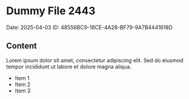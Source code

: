 # Dummy File 2443

Date: 2025-04-03
ID: 48556BC9-18CE-4A28-BF79-9A7B4441618D

## Content

Lorem ipsum dolor sit amet, consectetur adipiscing elit.
Sed do eiusmod tempor incididunt ut labore et dolore magna aliqua.

* Item 1
* Item 2
* Item 3
